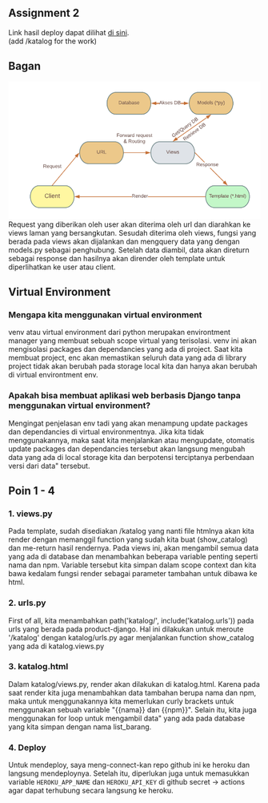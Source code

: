 ## Assignment 2

Link hasil deploy dapat dilihat [di sini](https://tugas1yudi.herokuapp.com/).
<br>(add /katalog for the work)

## Bagan
![Bagan](../static/hero.png?raw=true)
Request yang diberikan oleh user akan diterima oleh url dan diarahkan ke views laman yang bersangkutan. Sesudah diterima oleh views, fungsi yang berada pada views akan dijalankan dan mengquery data yang dengan models.py sebagai penghubung. Setelah data diambil, data akan direturn sebagai response dan hasilnya akan dirender oleh template untuk diperlihatkan ke user atau client.

## Virtual Environment
### Mengapa kita menggunakan virtual environment
venv atau virtual environment dari python merupakan environtment manager yang membuat sebuah scope virtual yang terisolasi. venv ini akan mengisolasi packages dan dependancies yang ada di project. Saat kita membuat project, enc akan memastikan seluruh data yang ada di library project tidak akan berubah pada storage local kita dan hanya akan berubah di virtual environtment env.

### Apakah bisa membuat aplikasi web berbasis Django tanpa menggunakan virtual environment?
Mengingat penjelasan env tadi yang akan menampung update packages dan dependancies di virtual environmentnya. Jika kita tidak menggunakannya, maka saat kita menjalankan atau mengupdate, otomatis update packages dan dependancies tersebut akan langsung mengubah data yang ada di local storage kita dan berpotensi terciptanya perbendaan versi dari data" tersebut.

## Poin 1 - 4
### 1. views.py
Pada template, sudah disediakan /katalog yang nanti file htmlnya akan kita render dengan memanggil function yang sudah kita buat (show_catalog) dan me-return hasil rendernya. Pada views ini, akan mengambil semua data yang ada di database dan menambahkan beberapa variable penting seperti nama dan npm. Variable tersebut kita simpan dalam scope context dan kita bawa kedalam fungsi render sebagai parameter tambahan untuk dibawa ke html.

### 2. urls.py
First of all, kita menambahkan path('katalog/', include('katalog.urls')) pada urls yang berada pada product-django. Hal ini dilakukan untuk meroute '/katalog' dengan katalog/urls.py agar menjalankan function show_catalog yang ada di katalog.views.py

### 3. katalog.html
Dalam katalog/views.py, render akan dilakukan di katalog.html. Karena pada saat render kita juga menambahkan data tambahan berupa nama dan npm, maka untuk menggunakannya kita memerlukan curly brackets untuk menggunakan sebuah variable "{{nama}} dan {{npm}}". Selain itu, kita juga menggunakan for loop untuk mengambil data" yang ada pada database yang kita simpan dengan nama list_barang.

### 4. Deploy
Untuk mendeploy, saya meng-connect-kan repo github ini ke heroku dan langsung mendeploynya. Setelah itu, diperlukan juga untuk memasukkan variable `HEROKU_APP_NAME` dan `HEROKU_API_KEY` di github secret -> actions agar dapat terhubung secara langsung ke heroku.
